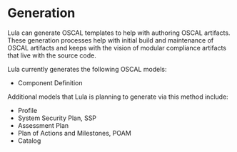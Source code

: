 # Generation

Lula can generate OSCAL templates to help with authoring OSCAL artifacts. These generation processes help with initial build and maintenance of OSCAL artifacts and keeps with the vision of modular compliance artifacts that live with the source code. 

Lula currently generates the following OSCAL models:
* Component Definition

Additional models that Lula is planning to generate via this method include:
* Profile
* System Security Plan, SSP
* Assessment Plan
* Plan of Actions and Milestones, POAM
* Catalog